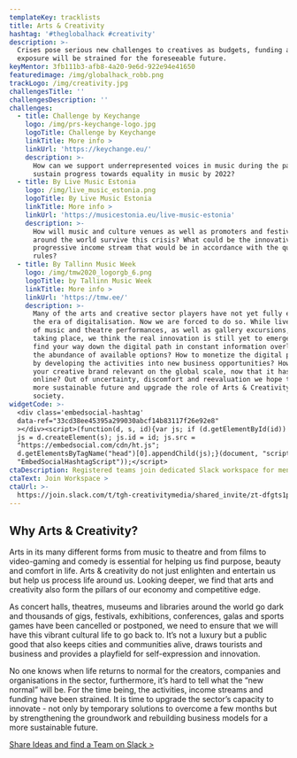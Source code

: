 ```yaml
---
templateKey: tracklists
title: Arts & Creativity
hashtag: '#theglobalhack #creativity'
description: >-
  Crises pose serious new challenges to creatives as budgets, funding and
  exposure will be strained for the foreseeable future.
keyMentor: 3fb111b3-afb8-4a20-9e6d-922e94e41650
featuredimage: /img/globalhack_robb.png
trackLogo: /img/creativity.jpg
challengesTitle: ''
challengesDescription: ''
challenges:
  - title: Challenge by Keychange
    logo: /img/prs-keychange-logo.jpg
    logoTitle: Challenge by Keychange
    linkTitle: More info >
    linkUrl: 'https://keychange.eu/'
    description: >-
      How can we support underrepresented voices in music during the pandemic to
      sustain progress towards equality in music by 2022?
  - title: By Live Music Estonia
    logo: /img/live_music_estonia.png
    logoTitle: By Live Music Estonia
    linkTitle: More info >
    linkUrl: 'https://musicestonia.eu/live-music-estonia'
    description: >-
      How will music and culture venues as well as promoters and festivals
      around the world survive this crisis? What could be the innovative,
      progressive income stream that would be in accordance with the quarantine
      rules?
  - title: By Tallinn Music Week
    logo: /img/tmw2020_logorgb_6.png
    logoTitle: by Tallinn Music Week
    linkTitle: More info >
    linkUrl: 'https://tmw.ee/'
    description: >-
      Many of the arts and creative sector players have not yet fully embraced
      the era of digitalisation. Now we are forced to do so. While live streams
      of music and theatre performances, as well as gallery excursions, are
      taking place, we think the real innovation is still yet to emerge. How to
      find your way down the digital path in constant information overload and
      the abundance of available options? How to monetize the digital presence
      by developing the activities into new business opportunities? How to make
      your creative brand relevant on the global scale, now that it has reached
      online? Out of uncertainty, discomfort and reevaluation we hope to build a
      more sustainable future and upgrade the role of Arts & Creativity in the
      society.
widgetCode: >-
  <div class='embedsocial-hashtag'
  data-ref="33cd38ee45395a299030abcf14b83117f26e92e8"
  ></div><script>(function(d, s, id){var js; if (d.getElementById(id)) {return;}
  js = d.createElement(s); js.id = id; js.src =
  "https://embedsocial.com/cdn/ht.js";
  d.getElementsByTagName("head")[0].appendChild(js);}(document, "script",
  "EmbedSocialHashtagScript"));</script>
ctaDescription: Registered teams join dedicated Slack workspace for mentoring
ctaText: Join Workspace >
ctaUrl: >-
  https://join.slack.com/t/tgh-creativitymedia/shared_invite/zt-dfgts1px-CchyWG1gLpI4MlKBU3L7mQ
---
```

## **Why Arts & Creativity?**

Arts in its many different forms from music to theatre and from films to video-gaming and comedy is essential for helping us find purpose, beauty and comfort in life. Arts & creativity do not just enlighten and entertain us but help us process life around us. Looking deeper, we find that arts and creativity also form the pillars of our economy and competitive edge.

As concert halls, theatres, museums and libraries around the world go dark and thousands of gigs, festivals, exhibitions, conferences, galas and sports games have been cancelled or postponed, we need to ensure that we will have this vibrant cultural life to go back to. It’s not a luxury but a public good that also keeps cities and communities alive, draws tourists and business and provides a playfield for self-expression and innovation.

No one knows when life returns to normal for the creators, companies and organisations in the sector, furthermore, it’s hard to tell what the “new normal” will be. For the time being, the activities, income streams and funding have been strained. It is time to upgrade the sector’s capacity to innovate - not only by temporary solutions to overcome a few months but by strengthening the groundwork and rebuilding business models for a more sustainable future.

[Share Ideas and find a Team on Slack >](http://theglobalhack.com/slack)